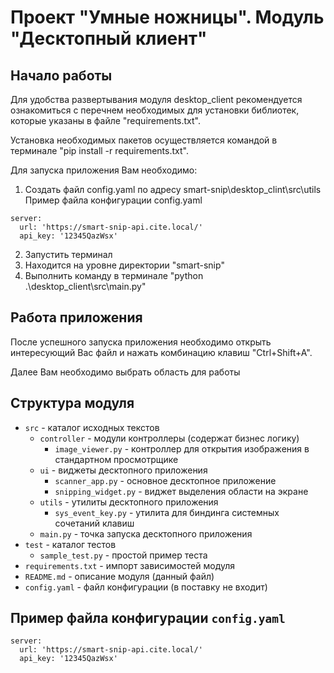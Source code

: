 # Проект "Умные ножницы". Модуль "Десктопный клиент"

## Начало работы
Для удобства развертывания модуля desktop_client рекомендуется ознакомиться с перечнем необходимых для установки библиотек, которые указаны в файле "requirements.txt".

Установка необходимых пакетов осуществляется командой в терминале "pip install -r requirements.txt".

Для запуска приложения Вам необходимо:
1) Создать файл config.yaml по адресу smart-snip\desktop_clint\src\utils
Пример файла конфигурации config.yaml
```
server:
  url: 'https://smart-snip-api.cite.local/'
  api_key: '12345QazWsx'
```
2) Запустить терминал
3) Находится на уровне директории "smart-snip"
4) Выполнить команду в терминале "python .\desktop_client\src\main.py"

## Работа приложения

После успешного запуска приложения необходимо открыть интересующий Вас файл и нажать комбинацию клавиш "Ctrl+Shift+A".

Далее Вам необходимо выбрать область для работы



## Структура модуля
* ```src``` - каталог исходных текстов
  * ```controller``` - модули контроллеры (содержат бизнес логику)
    * ```image_viewer.py``` - контроллер для открытия изображения в стандартном просмотрщике
  * ```ui``` - виджеты десктопного приложения
    * ```scanner_app.py``` - основное десктопное приложение
    * ```snipping_widget.py``` - виджет выделения области на экране
  * ```utils``` - утилиты десктопного приложения
    * ```sys_event_key.py``` - утилита для биндинга системных сочетаний клавиш
  * ```main.py``` - точка запуска десктопного приложения
* ```test``` - каталог тестов
  * ```sample_test.py``` - простой пример теста
* ```requirements.txt``` - импорт зависимостей модуля
* ```README.md``` - описание модуля (данный файл)
* ```config.yaml``` - файл конфигурации (в поставку не входит)

## Пример файла конфигурации ```config.yaml```
```
server:
  url: 'https://smart-snip-api.cite.local/'
  api_key: '12345QazWsx'
```
